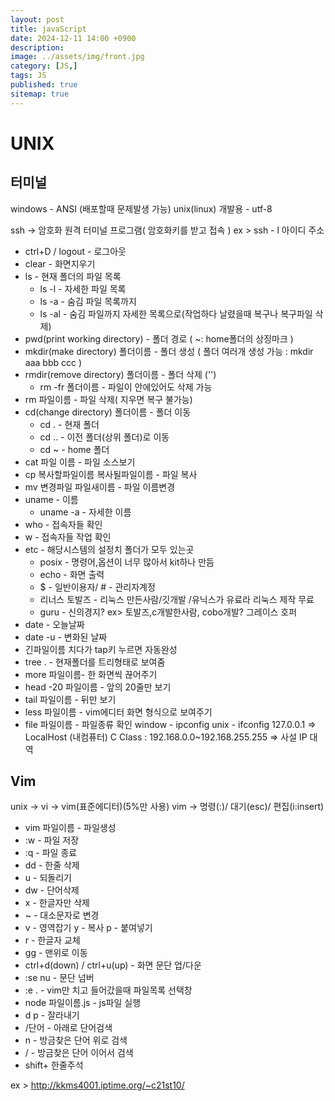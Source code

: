 ```yaml
---
layout: post
title: javaScript
date: 2024-12-11 14:00 +0900
description: 
image: ../assets/img/front.jpg
category: [JS,]
tags: JS
published: true
sitemap: true
---
```


# UNIX   

## 터미널

windows - ANSI (배포할때 문제발생 가능)
unix(linux) 개발용 - utf-8 

ssh -> 암호화 원격 터미널 프로그램( 암호화키를 받고 접속 )
ex > ssh - l 아이디 주소

* ctrl+D / logout - 로그아웃
* clear - 화면지우기
* ls - 현재 폴더의 파일 목록
    - ls -l - 자세한 파일 목록
    - ls -a - 숨김 파일 목록까지
    - ls -al - 숨김 파일까지 자세한 목록으로(작업하다 날렸을때 복구나 복구파일 삭제)
* pwd(print working directory) - 폴더 경로 ( ~: home폴더의 상징마크 )
* mkdir(make directory) 폴더이름 - 폴더 생성 ( 폴더 여러개 생성 가능 : mkdir aaa bbb ccc )
* rmdir(remove directory) 폴더이름 - 폴더 삭제 ('')
    - rm -fr 폴더이름 - 파일이 안에있어도 삭제 가능
* rm 파일이름 - 파일 삭제( 지우면 복구 불가능)
* cd(change directory) 폴더이름 - 폴더 이동
    - cd . - 현재 폴더
    - cd .. - 이전 폴더(상위 폴더)로 이동
    - cd ~ - home 폴더
* cat 파일 이름 - 파일 소스보기
* cp 복사할파일이름 복사될파일이름 - 파일 복사
* mv 변경파일 파일새이름 - 파일 이름변경
* uname - 이름
    - uname -a - 자세한 이름
* who - 접속자들 확인
* w - 접속자들 작업 확인
* etc - 해당시스템의 설정치 폴더가 모두 있는곳
    - posix - 명령어,옵션이 너무 많아서 kit하나 만듬
    - echo - 화면 출력
    - $ - 일반이용자/ # - 관리자계정
    - 리너스 토발즈 - 리눅스 만든사람/깃개발 /유닉스가 유료라 리눅스 제작 무료
    - guru - 신의경지? ex> 토발즈,c개발한사람, cobo개발? 그레이스 호퍼
* date - 오늘날짜
* date -u - 변화된 날짜
* 긴파일이름 치다가 tap키 누르면 자동완성
* tree . - 현재폴더를 트리형태로 보여줌
* more 파일이름- 한 화면씩 끊어주기
* head -20 파일이름 - 앞의 20줄만 보기
* tail 파일이름 - 뒤만 보기
* less 파일이름 - vim에디터 화면 형식으로 보여주기 
* file 파일이름 - 파일종류 확인
window - ipconfig
unix - ifconfig
127.0.0.1 => LocalHost (내컴퓨터)
C Class : 192.168.0.0~192.168.255.255 => 사설 IP 대역

## Vim

unix -> vi -> vim(표준에디터)(5%만 사용)
vim -> 명령(:)/ 대기(esc)/ 편집(i:insert)
* vim 파일이름 - 파일생성
* :w - 파일 저장
* :q - 파일 종료
* dd - 한줄 삭제
* u - 되돌리기
* dw - 단어삭제
* x - 한글자만 삭제
* ~ - 대소문자로 변경
* v - 영역잡기 y - 복사 p - 붙여넣기
* r - 한글자 교체
* gg - 맨위로 이동
* ctrl+d(down) / ctrl+u(up) - 화면 문단 업/다운
* :se nu - 문단 넘버
* :e . - vim만 치고 들어갔을때 파일목록 선택창
* node 파일이름.js - js파일 실행
* d p - 잘라내기
* /단어 - 아래로 단어검색
* n - 방금찾은 단어 위로 검색
* / - 방금찾은 단어 이어서 검색
* shift+ 한줄주석

ex > http://kkms4001.iptime.org/~c21st10/

